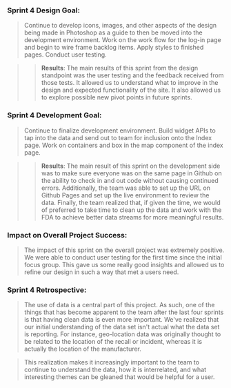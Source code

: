 ### Sprint 4 Design Goal: 
> Continue to develop icons, images, and other aspects of the design being made in Photoshop as a guide to then be moved into the development environment.  Work on the work flow for the log-in page and begin to wire frame backlog items.  Apply styles to finished pages.  Conduct user testing.

>> **Results**: The main results of this sprint from the design standpoint was the user testing and the feedback received from those tests.  It allowed us to understand what to improve in the design and expected functionality of the site.  It also allowed us to explore possible new pivot points in future sprints.

### Sprint 4 Development Goal: 
> Continue to finalize development environment.  Build widget APIs to tap into the data and send out to team for inclusion onto the Index page.  Work on containers and box in the map component of the index page.

>> **Results**: The main result of this sprint on the development side was to make sure everyone was on the same page in Github on the ability to check in and out code without causing continued errors.  Additionally, the team was able to set up the URL on Github Pages and set up the live environment to review the data.  Finally, the team realized that, if given the time, we would of preferred to take time to clean up the data and work with the FDA to achieve better data streams for more meaningful results.


### Impact on Overall Project Success:

> The impact of this sprint on the overall project was extremely positive.  We were able to conduct user testing for the first time since the initial focus group.  This gave us some really good insights and allowed us to refine our design in such a way that met a users need. 

### Sprint 4 Retrospective:

> The use of data is a central part of this project.  As such, one of the things that has become apparent to the team after the last four sprints is that having clean data is even more important.  We've realized that our initial understanding of the data set isn't actual what the data set is reporting.  For instance, geo-location data was originally thought to be related to the location of the recall or incident, whereas it is actually the location of the manufacturer.  

> This realization makes it increasingly important to the team to continue to understand the data, how it is interrelated, and what interesting themes can be gleaned that would be helpful for a user.
